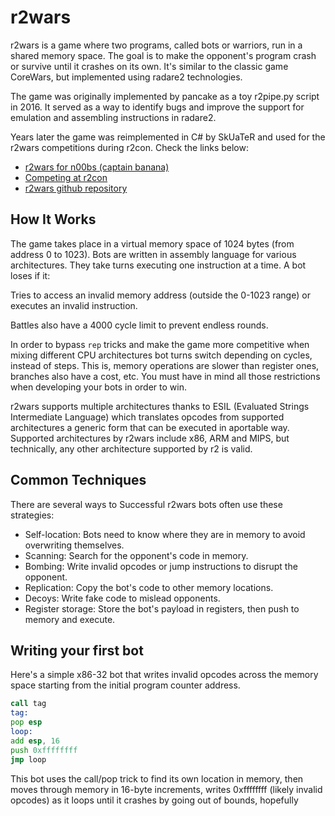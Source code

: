 # r2wars

r2wars is a game where two programs, called bots or warriors, run in a shared memory space. The goal is to make the opponent's program crash or survive until it crashes on its own. It's similar to the classic game CoreWars, but implemented using radare2 technologies.

The game was originally implemented by pancake as a toy r2pipe.py script in 2016. It served as a way to identify bugs and improve the support for emulation and assembling instructions in radare2.

Years later the game was reimplemented in C# by SkUaTeR and used for the r2wars competitions during r2con. Check the links below:

* [r2wars for n00bs (captain banana)](https://www.youtube.com/watch?v=PB0AFBqFwGQ)
* [Competing at r2con](https://www.youtube.com/watch?v=i61v8Uvxhqk)
* [r2wars github repository](https://github.com/radareorg/r2wars)

## How It Works

The game takes place in a virtual memory space of 1024 bytes (from address 0 to 1023). Bots are written in assembly language for various architectures. They take turns executing one instruction at a time. A bot loses if it:

Tries to access an invalid memory address (outside the 0-1023 range) or executes an invalid instruction.

Battles also have a 4000 cycle limit to prevent endless rounds.

In order to bypass `rep` tricks and make the game more competitive when mixing different CPU architectures bot turns switch depending on cycles, instead of steps. This is, memory operations are slower than register ones, branches also have a cost, etc. You must have in mind all those restrictions when developing your bots in order to win.

r2wars supports multiple architectures thanks to ESIL (Evaluated Strings Intermediate Language) which translates opcodes from supported architectures a generic form that can be executed in aportable way. Supported architectures by r2wars include x86, ARM and MIPS, but technically, any other architecture supported by r2 is valid.

## Common Techniques

There are several ways to Successful r2wars bots often use these strategies:

* Self-location: Bots need to know where they are in memory to avoid overwriting themselves.
* Scanning: Search for the opponent's code in memory.
* Bombing: Write invalid opcodes or jump instructions to disrupt the opponent.
* Replication: Copy the bot's code to other memory locations.
* Decoys: Write fake code to mislead opponents.
* Register storage: Store the bot's payload in registers, then push to memory and execute.

## Writing your first bot

Here's a simple x86-32 bot that writes invalid opcodes across the memory space starting from the initial program counter address.

```asm
call tag
tag:
pop esp
loop:
add esp, 16
push 0xffffffff
jmp loop
```

This bot uses the call/pop trick to find its own location in memory, then moves through memory in 16-byte increments, writes 0xffffffff (likely invalid opcodes) as it loops until it crashes by going out of bounds, hopefully
